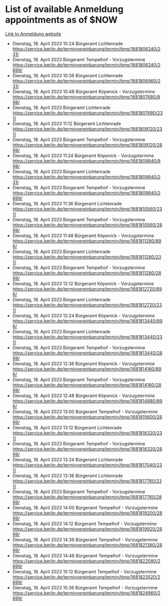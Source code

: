 # List of available Anmeldung appointments as of $NOW
[Link to Anmeldung website](https://service.berlin.de/terminvereinbarung/termin/tag.php?termin=1&anliegen[]=120686&dienstleisterlist=122210,122217,327316,122219,327312,122227,327314,122231,327346,122243,327348,122254,122252,329742,122260,329745,122262,329748,122271,327278,122273,327274,122277,327276,330436,122280,327294,122282,327290,122284,327292,122291,327270,122285,327266,122286,327264,122296,327268,150230,329760,122297,327286,122294,327284,122312,329763,122314,329775,122304,327330,122311,327334,122309,327332,317869,122281,327352,122279,329772,122283,122276,327324,122274,327326,122267,329766,122246,327318,122251,327320,122257,327322,122208,327298,122226,327300&herkunft=http%3A%2F%2Fservice.berlin.de%2Fdienstleistung%2F120686%2F)
- Dienstag, 18. April 2023 10:24 Bürgeramt Lichtenrade https://service.berlin.de/terminvereinbarung/termin/time/1681806240/231/
- Dienstag, 18. April 2023  Bürgeramt Tempelhof - Vorzugstermine https://service.berlin.de/terminvereinbarung/termin/time/1681806240/2899/
- Dienstag, 18. April 2023 10:36 Bürgeramt Lichtenrade https://service.berlin.de/terminvereinbarung/termin/time/1681806960/231/
- Dienstag, 18. April 2023 10:48 Bürgeramt Köpenick - Vorzugstermine https://service.berlin.de/terminvereinbarung/termin/time/1681807680/898/
- Dienstag, 18. April 2023  Bürgeramt Lichtenrade https://service.berlin.de/terminvereinbarung/termin/time/1681807680/231/
- Dienstag, 18. April 2023 11:12 Bürgeramt Lichtenrade https://service.berlin.de/terminvereinbarung/termin/time/1681809120/231/
- Dienstag, 18. April 2023  Bürgeramt Tempelhof - Vorzugstermine https://service.berlin.de/terminvereinbarung/termin/time/1681809120/2899/
- Dienstag, 18. April 2023 11:24 Bürgeramt Köpenick - Vorzugstermine https://service.berlin.de/terminvereinbarung/termin/time/1681809840/898/
- Dienstag, 18. April 2023  Bürgeramt Lichtenrade https://service.berlin.de/terminvereinbarung/termin/time/1681809840/231/
- Dienstag, 18. April 2023  Bürgeramt Tempelhof - Vorzugstermine https://service.berlin.de/terminvereinbarung/termin/time/1681809840/2899/
- Dienstag, 18. April 2023 11:36 Bürgeramt Lichtenrade https://service.berlin.de/terminvereinbarung/termin/time/1681810560/231/
- Dienstag, 18. April 2023  Bürgeramt Tempelhof - Vorzugstermine https://service.berlin.de/terminvereinbarung/termin/time/1681810560/2899/
- Dienstag, 18. April 2023 11:48 Bürgeramt Köpenick - Vorzugstermine https://service.berlin.de/terminvereinbarung/termin/time/1681811280/898/
- Dienstag, 18. April 2023  Bürgeramt Lichtenrade https://service.berlin.de/terminvereinbarung/termin/time/1681811280/231/
- Dienstag, 18. April 2023  Bürgeramt Tempelhof - Vorzugstermine https://service.berlin.de/terminvereinbarung/termin/time/1681811280/2899/
- Dienstag, 18. April 2023 12:12 Bürgeramt Köpenick - Vorzugstermine https://service.berlin.de/terminvereinbarung/termin/time/1681812720/898/
- Dienstag, 18. April 2023  Bürgeramt Lichtenrade https://service.berlin.de/terminvereinbarung/termin/time/1681812720/231/
- Dienstag, 18. April 2023 12:24 Bürgeramt Köpenick - Vorzugstermine https://service.berlin.de/terminvereinbarung/termin/time/1681813440/898/
- Dienstag, 18. April 2023  Bürgeramt Lichtenrade https://service.berlin.de/terminvereinbarung/termin/time/1681813440/231/
- Dienstag, 18. April 2023  Bürgeramt Tempelhof - Vorzugstermine https://service.berlin.de/terminvereinbarung/termin/time/1681813440/2899/
- Dienstag, 18. April 2023 12:36 Bürgeramt Köpenick - Vorzugstermine https://service.berlin.de/terminvereinbarung/termin/time/1681814160/898/
- Dienstag, 18. April 2023  Bürgeramt Tempelhof - Vorzugstermine https://service.berlin.de/terminvereinbarung/termin/time/1681814160/2899/
- Dienstag, 18. April 2023 12:48 Bürgeramt Köpenick - Vorzugstermine https://service.berlin.de/terminvereinbarung/termin/time/1681814880/898/
- Dienstag, 18. April 2023 13:00 Bürgeramt Tempelhof - Vorzugstermine https://service.berlin.de/terminvereinbarung/termin/time/1681815600/2899/
- Dienstag, 18. April 2023 13:12 Bürgeramt Lichtenrade https://service.berlin.de/terminvereinbarung/termin/time/1681816320/231/
- Dienstag, 18. April 2023  Bürgeramt Tempelhof - Vorzugstermine https://service.berlin.de/terminvereinbarung/termin/time/1681816320/2899/
- Dienstag, 18. April 2023 13:24 Bürgeramt Lichtenrade https://service.berlin.de/terminvereinbarung/termin/time/1681817040/231/
- Dienstag, 18. April 2023 13:36 Bürgeramt Lichtenrade https://service.berlin.de/terminvereinbarung/termin/time/1681817760/231/
- Dienstag, 18. April 2023  Bürgeramt Tempelhof - Vorzugstermine https://service.berlin.de/terminvereinbarung/termin/time/1681817760/2899/
- Dienstag, 18. April 2023 14:00 Bürgeramt Tempelhof - Vorzugstermine https://service.berlin.de/terminvereinbarung/termin/time/1681819200/2899/
- Dienstag, 18. April 2023 14:12 Bürgeramt Tempelhof - Vorzugstermine https://service.berlin.de/terminvereinbarung/termin/time/1681819920/2899/
- Dienstag, 18. April 2023 14:36 Bürgeramt Tempelhof - Vorzugstermine https://service.berlin.de/terminvereinbarung/termin/time/1681821360/2899/
- Dienstag, 18. April 2023 14:48 Bürgeramt Tempelhof - Vorzugstermine https://service.berlin.de/terminvereinbarung/termin/time/1681822080/2899/
- Dienstag, 18. April 2023 15:12 Bürgeramt Tempelhof - Vorzugstermine https://service.berlin.de/terminvereinbarung/termin/time/1681823520/2899/
- Dienstag, 18. April 2023 15:36 Bürgeramt Tempelhof - Vorzugstermine https://service.berlin.de/terminvereinbarung/termin/time/1681824960/2899/
